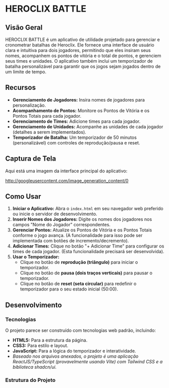 # HEROCLIX BATTLE

## Visão Geral

HEROCLIX BATTLE é um aplicativo de utilidade projetado para gerenciar e cronometrar batalhas de Heroclix. Ele fornece uma interface de usuário clara e intuitiva para dois jogadores, permitindo que eles insiram seus nomes, acompanhem os pontos de vitória e o total de pontos, e gerenciem seus times e unidades. O aplicativo também inclui um temporizador de batalha personalizável para garantir que os jogos sejam jogados dentro de um limite de tempo.

## Recursos

* **Gerenciamento de Jogadores:** Insira nomes de jogadores para personalização.
* **Acompanhamento de Pontos:** Monitore os Pontos de Vitória e os Pontos Totais para cada jogador.
* **Gerenciamento de Times:** Adicione times para cada jogador.
* **Gerenciamento de Unidades:** Acompanhe as unidades de cada jogador (detalhes a serem implementados).
* **Temporizador de Batalha:** Um temporizador de 50 minutos (personalizável) com controles de reprodução/pausa e reset.

## Captura de Tela

Aqui está uma imagem da interface principal do aplicativo:

http://googleusercontent.com/image_generation_content/0

## Como Usar

1.  **Iniciar o Aplicativo:** Abra o `index.html` em seu navegador web preferido ou inicie o servidor de desenvolvimento.
2.  **Inserir Nomes dos Jogadores:** Digite os nomes dos jogadores nos campos "Nome do Jogador" correspondentes.
3.  **Gerenciar Pontos:** Atualize os Pontos de Vitória e os Pontos Totais conforme o jogo avança. (A funcionalidade para isso pode ser implementada com botões de incremento/decremento).
4.  **Adicionar Times:** Clique no botão "+ Adicionar Time" para configurar os times de cada jogador. (Esta funcionalidade precisará ser desenvolvida).
5.  **Usar o Temporizador:**
    * Clique no botão de **reprodução (triângulo)** para iniciar o temporizador.
    * Clique no botão de **pausa (dois traços verticais)** para pausar o temporizador.
    * Clique no botão de **reset (seta circular)** para redefinir o temporizador para o seu estado inicial (50:00).

## Desenvolvimento

### Tecnologias

O projeto parece ser construído com tecnologias web padrão, incluindo:

* **HTML5:** Para a estrutura da página.
* **CSS3:** Para estilo e layout.
* **JavaScript:** Para a lógica do temporizador e interatividade.
* *Baseado nos arquivos anexados, o projeto é uma aplicação ReactJS/TypeScript (provavelmente usando Vite) com Tailwind CSS e a biblioteca shadcn/ui.*

### Estrutura do Projeto
